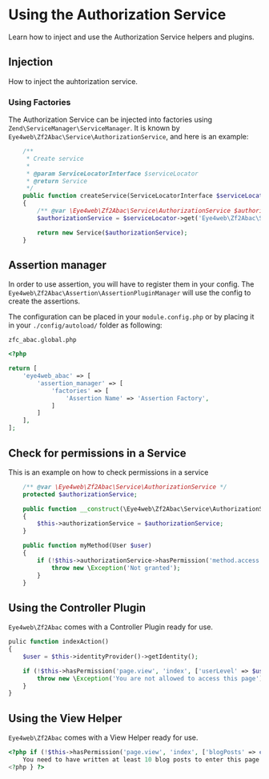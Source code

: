 # Using the Authorization Service

Learn how to inject and use the Authorization Service helpers and plugins.

## Injection

How to inject the auhtorization service.

### Using Factories

The Authorization Service can be injected into factories using `Zend\ServiceManager\ServiceManager`.
It is known by `Eye4web\Zf2Abac\Service\AuthorizationService`, and here is an example:

```php
    /**
     * Create service
     *
     * @param ServiceLocatorInterface $serviceLocator
     * @return Service
     */
    public function createService(ServiceLocatorInterface $serviceLocator)
    {
        /** @var \Eye4web\Zf2Abac\Service\AuthorizationService $authorizationService */
        $authorizationService = $serviceLocator->get('Eye4web\Zf2Abac\Service\AuthorizationService');

        return new Service($authorizationService);
    }
```

## Assertion manager

In order to use assertion, you will have to register them in your config.
The `Eye4web\Zf2Abac\Assertion\AssertionPluginManager` will use the config to create the assertions.

The configuration can be placed in your `module.config.php` or by placing it in your `./config/autoload/` folder as following:

`zfc_abac.global.php`
```php
<?php

return [
    'eye4web_abac' => [
        'assertion_manager' => [
            'factories' => [
                'Assertion Name' => 'Assertion Factory',
            ]
        ]
    ],
];
```

## Check for permissions in a Service

This is an example on how to check permissions in a service

```php
    /** @var \Eye4web\Zf2Abac\Service\AuthorizationService */
    protected $authorizationService;

    public function __construct(\Eye4web\Zf2Abac\Service\AuthorizationServiceInterface $authorizationService)
    {
        $this->authorizationService = $authorizationService;
    }

    public function myMethod(User $user)
    {
        if (!$this->authorizationService->hasPermission('method.access', 'myMethod', ['sex' => $user->getSex()])) {
            throw new \Exception('Not granted');
        }
    }

```

## Using the Controller Plugin

`Eye4web\Zf2Abac` comes with a Controller Plugin ready for use.

```php
pulic function indexAction()
{
    $user = $this->identityProvider()->getIdentity();

    if (!$this->hasPermission('page.view', 'index', ['userLevel' => $user->getUserLevel()]) {
        throw new \Exception('You are not allowed to access this page');
    }
}
```

## Using the View Helper

`Eye4web\Zf2Abac` comes with a View Helper ready for use.

```php
<?php if (!$this->hasPermission('page.view', 'index', ['blogPosts' => count($posts)])) { ?>
    You need to have written at least 10 blog posts to enter this page.
<?php } ?>
```